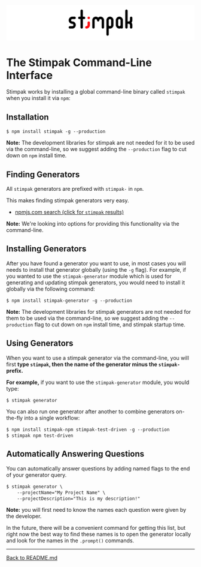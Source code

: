 [![](./images/stimpak-logo.png?raw=true)](./README.md)

# The Stimpak Command-Line Interface

Stimpak works by installing a global command-line binary called `stimpak` when you install it via `npm`:

## Installation

``` shell
$ npm install stimpak -g --production
```

**Note:** The development libraries for stimpak are not needed for it to be used via the command-line, so we suggest adding the `--production` flag to cut down on `npm` install time.

## Finding Generators

All `stimpak` generators are prefixed with `stimpak-` in `npm`.

This makes finding stimpak generators very easy.

* [npmjs.com search (click for `stimpak` results)](https://www.npmjs.com/search?q=stimpak)

**Note:** We're looking into options for providing this functionality via the command-line.

## Installing Generators

After you have found a generator you want to use, in most cases you will needs to install that generator globally (using the `-g` flag). For example, if you wanted to use the `stimpak-generator` module which is used for generating and updating stimpak generators, you would need to install it globally via the following command:

``` shell
$ npm install stimpak-generator -g --production
```

**Note:** The development libraries for stimpak generators are not needed for them to be used via the command-line, so we suggest adding the `--production` flag to cut down on `npm` install time, and stimpak startup time.

## Using Generators

When you want to use a stimpak generator via the command-line, you will first **type `stimpak`, then the name of the generator minus the `stimpak-` prefix.**

**For example,** if you want to use the `stimpak-generator` module, you would type:

``` shell
$ stimpak generator
```

You can also run one generator after another to combine generators on-the-fly into a single workflow:

``` shell
$ npm install stimpak-npm stimpak-test-driven -g --production
$ stimpak npm test-driven
```

## Automatically Answering Questions

You can automatically answer questions by adding named flags to the end of your generator query.

``` shell
$ stimpak generator \
	--projectName="My Project Name" \
	--projectDescription="This is my description!"
```

**Note:** you will first need to know the names each question were given by the developer.

In the future, there will be a convenient command for getting this list, but right now the best way to find these names is to open the generator locally and look for the names in the `.prompt()` commands.

---

[Back to README.md](./README.md)
